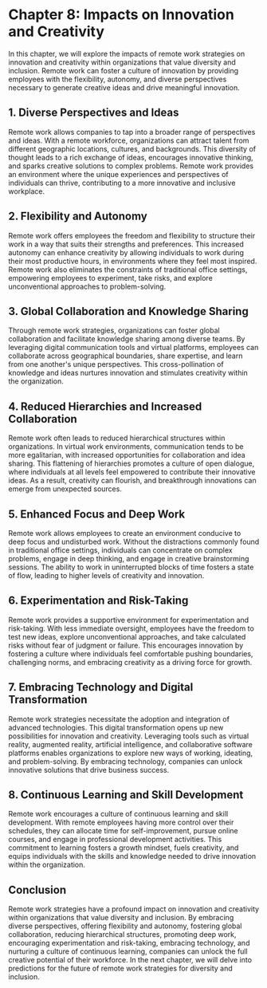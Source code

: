 Chapter 8: Impacts on Innovation and Creativity
===============================================

In this chapter, we will explore the impacts of remote work strategies on innovation and creativity within organizations that value diversity and inclusion. Remote work can foster a culture of innovation by providing employees with the flexibility, autonomy, and diverse perspectives necessary to generate creative ideas and drive meaningful innovation.

**1. Diverse Perspectives and Ideas**
-------------------------------------

Remote work allows companies to tap into a broader range of perspectives and ideas. With a remote workforce, organizations can attract talent from different geographic locations, cultures, and backgrounds. This diversity of thought leads to a rich exchange of ideas, encourages innovative thinking, and sparks creative solutions to complex problems. Remote work provides an environment where the unique experiences and perspectives of individuals can thrive, contributing to a more innovative and inclusive workplace.

**2. Flexibility and Autonomy**
-------------------------------

Remote work offers employees the freedom and flexibility to structure their work in a way that suits their strengths and preferences. This increased autonomy can enhance creativity by allowing individuals to work during their most productive hours, in environments where they feel most inspired. Remote work also eliminates the constraints of traditional office settings, empowering employees to experiment, take risks, and explore unconventional approaches to problem-solving.

**3. Global Collaboration and Knowledge Sharing**
-------------------------------------------------

Through remote work strategies, organizations can foster global collaboration and facilitate knowledge sharing among diverse teams. By leveraging digital communication tools and virtual platforms, employees can collaborate across geographical boundaries, share expertise, and learn from one another's unique perspectives. This cross-pollination of knowledge and ideas nurtures innovation and stimulates creativity within the organization.

**4. Reduced Hierarchies and Increased Collaboration**
------------------------------------------------------

Remote work often leads to reduced hierarchical structures within organizations. In virtual work environments, communication tends to be more egalitarian, with increased opportunities for collaboration and idea sharing. This flattening of hierarchies promotes a culture of open dialogue, where individuals at all levels feel empowered to contribute their innovative ideas. As a result, creativity can flourish, and breakthrough innovations can emerge from unexpected sources.

**5. Enhanced Focus and Deep Work**
-----------------------------------

Remote work allows employees to create an environment conducive to deep focus and undisturbed work. Without the distractions commonly found in traditional office settings, individuals can concentrate on complex problems, engage in deep thinking, and engage in creative brainstorming sessions. The ability to work in uninterrupted blocks of time fosters a state of flow, leading to higher levels of creativity and innovation.

**6. Experimentation and Risk-Taking**
--------------------------------------

Remote work provides a supportive environment for experimentation and risk-taking. With less immediate oversight, employees have the freedom to test new ideas, explore unconventional approaches, and take calculated risks without fear of judgment or failure. This encourages innovation by fostering a culture where individuals feel comfortable pushing boundaries, challenging norms, and embracing creativity as a driving force for growth.

**7. Embracing Technology and Digital Transformation**
------------------------------------------------------

Remote work strategies necessitate the adoption and integration of advanced technologies. This digital transformation opens up new possibilities for innovation and creativity. Leveraging tools such as virtual reality, augmented reality, artificial intelligence, and collaborative software platforms enables organizations to explore new ways of working, ideating, and problem-solving. By embracing technology, companies can unlock innovative solutions that drive business success.

**8. Continuous Learning and Skill Development**
------------------------------------------------

Remote work encourages a culture of continuous learning and skill development. With remote employees having more control over their schedules, they can allocate time for self-improvement, pursue online courses, and engage in professional development activities. This commitment to learning fosters a growth mindset, fuels creativity, and equips individuals with the skills and knowledge needed to drive innovation within the organization.

Conclusion
----------

Remote work strategies have a profound impact on innovation and creativity within organizations that value diversity and inclusion. By embracing diverse perspectives, offering flexibility and autonomy, fostering global collaboration, reducing hierarchical structures, promoting deep work, encouraging experimentation and risk-taking, embracing technology, and nurturing a culture of continuous learning, companies can unlock the full creative potential of their workforce. In the next chapter, we will delve into predictions for the future of remote work strategies for diversity and inclusion.
